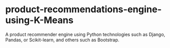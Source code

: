 # product-recommendations-engine-using-K-Means


A product  recommender engine  using Python technologies such as Django, Pandas, or Scikit-learn, and others such as Bootstrap.

